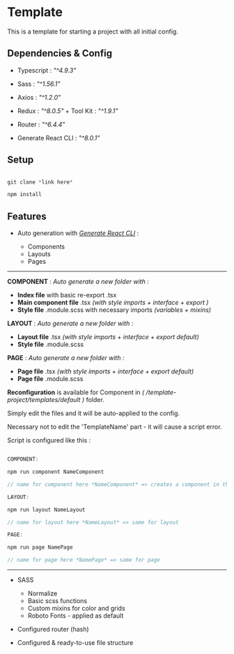 # Template

This is a template for starting a project with all initial config.

## Dependencies & Config

- Typescript : _"^4.9.3"_

- Sass : _"^1.56.1"_

- Axios : _"^1.2.0"_

- Redux : _"^8.0.5"_ + Tool Kit : _"^1.9.1"_

- Router : _"^6.4.4"_

- Generate React CLI : _"^8.0.1"_

## Setup

```javascript

git clone *link here*

npm install

```

## Features

- Auto generation with _[Generate React CLI](https://github.com/arminbro/generate-react-cli)_ :

  - Components
  - Layouts
  - Pages

---

**COMPONENT** : _Auto generate a new folder with :_

- **Index file** with basic re-export .tsx
- **Main component file** .tsx _(with style imports + interface + export )_
- **Style file** .module.scss with necessary imports _(variables + mixins)_

**LAYOUT** : _Auto generate a new folder with :_

- **Layout file** .tsx _(with style imports + interface + export default)_
- **Style file** .module.scss

**PAGE** : _Auto generate a new folder with :_

- **Page file** .tsx _(with style imports + interface + export default)_
- **Page file** .module.scss

**Reconfiguration** is available for Component in _( /template-project/templates/default )_ folder.

Simply edit the files and it will be auto-applied to the config.

Necessary not to edit the 'TemplateName' part - it will cause a script error.

Script is configured like this :

```javascript

COMPONENT:

npm run component NameComponent

// name for component here *NameComponent* => creates a component in the corresponding folder

LAYOUT:

npm run layout NameLayout

// name for layout here *NameLayout* => same for layout

PAGE:

npm run page NamePage

// name for page here *NamePage* => same for page

```

---

- SASS

  - Normalize
  - Basic scss functions
  - Custom mixins for color and grids
  - Roboto Fonts - applied as default

- Configured router (hash)

- Configured & ready-to-use file structure
